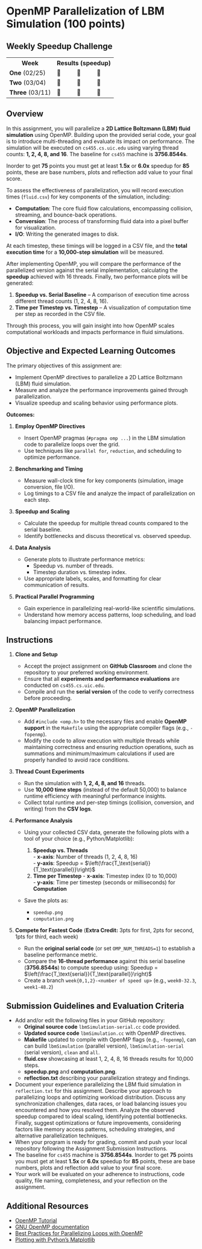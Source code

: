 # OpenMP Parallelization of LBM Simulation (100 points)

## Weekly Speedup Challenge
<table>
  <tr>
    <th>Week</th>
    <th colspan="3">Results (speedup)</th>
  </tr>
  <tr>
    <td><b>One</b> (02/25)</td>
    <td>🥇</td>
    <td>🥈</td>
    <td>🥉</td>
  </tr>
  <tr>
    <td><b>Two</b> (03/04)</td>
    <td>🥇</td>
    <td>🥈</td>
    <td>🥉</td>
  </tr>
  <tr>
    <td><b>Three</b> (03/11)</td>
    <td>🥇</td>
    <td>🥈</td>
    <td>🥉</td>
  </tr>
</table>

## Overview  

In this assignment, you will parallelize a **2D Lattice Boltzmann (LBM) fluid simulation** using OpenMP. Building upon the provided serial code, your goal is to introduce multi-threading and evaluate its impact on performance. The simulation will be executed on `cs455.cs.uic.edu` using varying thread counts: **1, 2, 4, 8, and 16**. The baseline for `cs455` machine is **3756.8544s**. 

Inorder to get **75** points you must get at least **1.5x** or **6.0x** speedup for **85** points, these are base numbers, plots and reflection add value to your final score.

To assess the effectiveness of parallelization, you will record execution times (`fluid.csv`) for key components of the simulation, including:  

- **Computation**: The core fluid flow calculations, encompassing collision, streaming, and bounce-back operations.  
- **Conversion**: The process of transforming fluid data into a pixel buffer for visualization.  
- **I/O**: Writing the generated images to disk.  

At each timestep, these timings will be logged in a CSV file, and the **total execution time** for a **10,000-step simulation** will be measured.  

After implementing OpenMP, you will compare the performance of the parallelized version against the serial implementation, calculating the **speedup** achieved with 16 threads. Finally, two performance plots will be generated:  

1. **Speedup vs. Serial Baseline** – A comparison of execution time across different thread counts (1, 2, 4, 8, 16).  
2. **Time per Timestep vs. Timestep** – A visualization of computation time per step as recorded in the CSV file.  

Through this process, you will gain insight into how OpenMP scales computational workloads and impacts performance in fluid simulations.

## Objective and Expected Learning Outcomes

The primary objectives of this assignment are:

- Implement OpenMP directives to parallelize a 2D Lattice Boltzmann (LBM) fluid simulation.
- Measure and analyze the performance improvements gained through parallelization.
- Visualize speedup and scaling behavior using performance plots.

**Outcomes:**

1. **Employ OpenMP Directives**  
   - Insert OpenMP pragmas (`#pragma omp ...`) in the LBM simulation code to parallelize loops over the grid.  
   - Use techniques like `parallel for`, `reduction`, and scheduling to optimize performance.  

2. **Benchmarking and Timing**  
   - Measure wall-clock time for key components (simulation, image conversion, file I/O).  
   - Log timings to a CSV file and analyze the impact of parallelization on each step.  

3. **Speedup and Scaling**  
   - Calculate the speedup for multiple thread counts compared to the serial baseline.  
   - Identify bottlenecks and discuss theoretical vs. observed speedup.  

4. **Data Analysis**  
   - Generate plots to illustrate performance metrics:  
     - Speedup vs. number of threads.  
     - Timestep duration vs. timestep index.  
   - Use appropriate labels, scales, and formatting for clear communication of results.  

5. **Practical Parallel Programming**  
   - Gain experience in parallelizing real-world-like scientific simulations.  
   - Understand how memory access patterns, loop scheduling, and load balancing impact performance.  

## Instructions

1. **Clone and Setup**  
   - Accept the project assignment on **GitHub Classroom** and clone the repository to your preferred working environment.  
   - Ensure that all **experiments and performance evaluations** are conducted on `cs455.cs.uic.edu`.  
   - Compile and run the **serial version** of the code to verify correctness before proceeding.  

2. **OpenMP Parallelization**  
   - Add `#include <omp.h>` to the necessary files and enable **OpenMP support** in the `Makefile` using the appropriate compiler flags (e.g., `-fopenmp`).  
   - Modify the code to allow execution with multiple threads while maintaining correctness and ensuring reduction operations, such as summations and minimum/maximum calculations if used are properly handled to avoid race conditions.  

3. **Thread Count Experiments**  
   - Run the simulation with **1, 2, 4, 8, and 16** threads.  
   - Use **10,000 time steps** (instead of the default 50,000) to balance runtime efficiency with meaningful performance insights.  
   - Collect total runtime and per-step timings (collision, conversion, and writing) from the **CSV logs**.  

5. **Performance Analysis**  
   - Using your collected CSV data, generate the following plots with a tool of your choice (e.g., Python/Matplotlib):  
     1. **Speedup vs. Threads**  
        	- **x-axis**: Number of threads (1, 2, 4, 8, 16)  
        	- **y-axis**: Speedup = $\left(\frac{T_\text{serial}}{T_\text{parallel}}\right)$  
     2. **Time per Timestep**
      		- **x-axis**: Timestep index (0 to 10,000)  
        	- **y-axis**: Time per timestep (seconds or milliseconds) for **Computation**

   - Save the plots as:  
     - `speedup.png`  
     - `computation.png`  
7. **Compete for Fastest Code**  (**Extra Credit:** 3pts for first, 2pts for second, 1pts for third, each week)
   - Run the **original serial code** (or set `OMP_NUM_THREADS=1`) to establish a baseline performance metric.  
   - Compare the **16-thread performance** against this serial baseline (**3756.8544s**) to compute speedup using: Speedup = $\left(\frac{T_\text{serial}}{T_\text{parallel}}\right)$
   - Create a branch `week{0,1,2}-<number of speed up>` (e.g., `week0-32.3`, `week1-48.2`)
   

## Submission Guidelines and Evaluation Criteria

- Add and/or edit the following files in your GitHub repository:
	- **Original source code** `lbmSimulation-serial.cc` code provided.
	- **Updated source code** `lbmSimulation.cc` with OpenMP directives.
   	- **Makefile** updated to compile with OpenMP flags (e.g., `-fopenmp`), can can build `lbmSimulation` (parallel version), `lbmSimulation-serial` (serial version), `clean` and `all`.
   	- **fluid.csv** showcasing at least 1, 2, 4, 8, 16 threads results for 10,000 steps.
   	- **speedup.png** and **computation.png**.
   	- **reflection.txt** describing your parallelization strategy and findings.
- Document your experience parallelizing the LBM fluid simulation in `reflection.txt` for this assignment. Describe your approach to parallelizing loops and optimizing workload distribution. Discuss any synchronization challenges, data races, or load balancing issues you encountered and how you resolved them. Analyze the observed speedup compared to ideal scaling, identifying potential bottlenecks. Finally, suggest optimizations or future improvements, considering factors like memory access patterns, scheduling strategies, and alternative parallelization techniques.
- When your program is ready for grading, commit and push your local repository following the Assignment Submission Instructions.
- The baseline for `cs455` machine is **3756.8544s**. Inorder to get **75** points you must get at least **1.5x** or **6.0x** speedup for **85** points, these are base numbers, plots and reflection add value to your final score.
- Your work will be evaluated on your adherence to instructions, code quality, file naming, completeness, and your reflection on the assignment.

## Additional Resources

- [OpenMP Tutorial](https://www.openmp.org/resources/tutorials-articles/)
- [GNU OpenMP documentation](https://gcc.gnu.org/onlinedocs/libgomp/)
- [Best Practices for Parallelizing Loops with OpenMP](https://hpc-tutorials.llnl.gov/openmp/)
- [Plotting with Python’s Matplotlib](https://matplotlib.org/stable/tutorials/introductory/pyplot.html)
